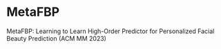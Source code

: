 # MetaFBP
MetaFBP: Learning to Learn High-Order Predictor for Personalized Facial Beauty Prediction (ACM MM 2023)
